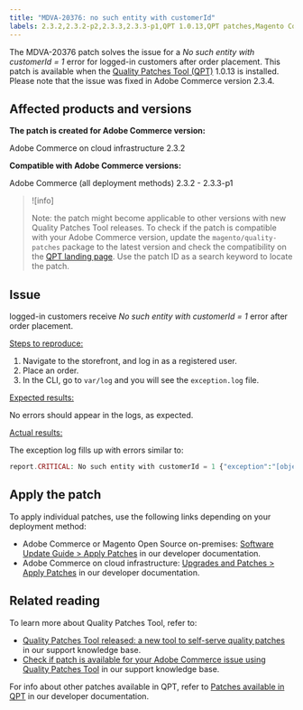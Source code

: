 ```yaml
---
title: "MDVA-20376: no such entity with customerId"
labels: 2.3.2,2.3.2-p2,2.3.3,2.3.3-p1,QPT 1.0.13,QPT patches,Magento Commerce,Magento Commerce Cloud,Quality Patches Tool,customerId,error,no such entity,order placement,Adobe Commerce,cloud infrastructure,on-premises
---
```


The MDVA-20376 patch solves the issue for a *No such entity with customerId = 1* error for logged-in customers after order placement. This patch is available when the [Quality Patches Tool (QPT)](https://devdocs.magento.com/guides/v2.4/comp-mgr/patching.html#mqp) 1.0.13 is installed. Please note that the issue was fixed in Adobe Commerce version 2.3.4.

## Affected products and versions

**The patch is created for Adobe Commerce version:**

Adobe Commerce on cloud infrastructure 2.3.2

**Compatible with Adobe Commerce versions:**

Adobe Commerce (all deployment methods) 2.3.2 - 2.3.3-p1

>![info]
>
 >Note: the patch might become applicable to other versions with new Quality Patches Tool releases. To check if the patch is compatible with your Adobe Commerce version, update the `magento/quality-patches` package to the latest version and check the compatibility on the [QPT landing page](https://devdocs.magento.com/quality-patches/tool.html#patch-grid). Use the patch ID as a search keyword to locate the patch.

## Issue

logged-in customers receive *No such entity with customerId = 1* error after order placement.

<ins>Steps to reproduce:</ins>

1. Navigate to the storefront, and log in as a registered user.
1. Place an order.
1. In the CLI, go to `var/log` and you will see the `exception.log` file.

<ins>Expected results:</ins>

No errors should appear in the logs, as expected.

<ins>Actual results:</ins>

The exception log fills up with errors similar to:

```php
report.CRITICAL: No such entity with customerId = 1 {"exception":"[object] (Magento\\Framework\\Exception\\NoSuchEntityException(code: 0): No such entity with customerId = 1 at /mnt/data/home/nyarlaga/dev/232/vendor/magento/framework/Exception/NoSuchEntityException.php:50)"} []
```

## Apply the patch

To apply individual patches, use the following links depending on your deployment method:

* Adobe Commerce or Magento Open Source on-premises: [Software Update Guide > Apply Patches](https://devdocs.magento.com/guides/v2.4/comp-mgr/patching/mqp.html) in our developer documentation.
* Adobe Commerce on cloud infrastructure: [Upgrades and Patches > Apply Patches](https://devdocs.magento.com/cloud/project/project-patch.html) in our developer documentation.

## Related reading

To learn more about Quality Patches Tool, refer to:

* [Quality Patches Tool released: a new tool to self-serve quality patches](https://support.magento.com/hc/en-us/articles/360047139492) in our support knowledge base.
* [Check if patch is available for your Adobe Commerce issue using Quality Patches Tool](https://support.magento.com/hc/en-us/articles/360047125252) in our support knowledge base.

For info about other patches available in QPT, refer to [Patches available in QPT](https://devdocs.magento.com/quality-patches/tool.html#patch-grid) in our developer documentation.
